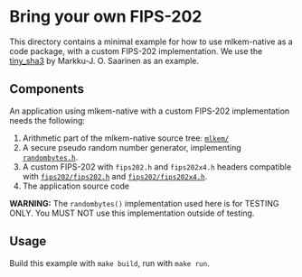 [//]: # (SPDX-License-Identifier: CC-BY-4.0)

# Bring your own FIPS-202

This directory contains a minimal example for how to use mlkem-native as a code package, with a custom FIPS-202
implementation. We use the [tiny_sha3](https://github.com/mjosaarinen/tiny_sha3/) by Markku-J. O. Saarinen as an
example.

## Components

An application using mlkem-native with a custom FIPS-202 implementation needs the following:

1. Arithmetic part of the mlkem-native source tree: [`mlkem/`](../../mlkem)
2. A secure pseudo random number generator, implementing [`randombytes.h`](../../mlkem/randombytes.h).
2. A custom FIPS-202 with `fips202.h` and `fips202x4.h` headers compatible with
   [`fips202/fips202.h`](../../fips202/fips202.h) and [`fips202/fips202x4.h`](../../fips202/fips202x4.h).
3. The application source code

**WARNING:** The `randombytes()` implementation used here is for TESTING ONLY. You MUST NOT use this implementation
outside of testing.

## Usage

Build this example with `make build`, run with `make run`.
